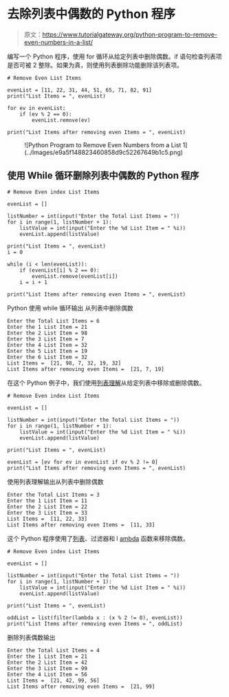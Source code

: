 # 去除列表中偶数的 Python 程序

> 原文：<https://www.tutorialgateway.org/python-program-to-remove-even-numbers-in-a-list/>

编写一个 Python 程序，使用 for 循环从给定列表中删除偶数。if 语句检查列表项是否可被 2 整除。如果为真，则使用列表删除功能删除该列表项。

```
# Remove Even List Items

evenList = [11, 22, 31, 44, 51, 65, 71, 82, 91]
print("List Items = ", evenList)

for ev in evenList:
    if (ev % 2 == 0):
        evenList.remove(ev)

print("List Items after removing even Items = ", evenList)
```

<figure class="wp-block-image size-large">![Python Program to Remove Even Numbers from a List 1](../Images/e9a5f148823460858d9c52267649b1c5.png)</figure>

## 使用 While 循环删除列表中偶数的 Python 程序

```
# Remove Even index List Items

evenList = []

listNumber = int(input("Enter the Total List Items = "))
for i in range(1, listNumber + 1):
    listValue = int(input("Enter the %d List Item = " %i))
    evenList.append(listValue)

print("List Items = ", evenList)
i = 0

while (i < len(evenList)):
    if (evenList[i] % 2 == 0):
        evenList.remove(evenList[i])
    i = i + 1

print("List Items after removing even Items = ", evenList)
```

Python 使用 while 循环输出 从列表中删除偶数

```
Enter the Total List Items = 6
Enter the 1 List Item = 21
Enter the 2 List Item = 98
Enter the 3 List Item = 7
Enter the 4 List Item = 32
Enter the 5 List Item = 19
Enter the 6 List Item = 32
List Items =  [21, 98, 7, 32, 19, 32]
List Items after removing even Items =  [21, 7, 19]
```

在这个 Python 例子中，我们使用[列表理解](https://www.tutorialgateway.org/python-list-comprehensions/)从给定列表中移除或删除偶数。

```
# Remove Even index List Items

evenList = []

listNumber = int(input("Enter the Total List Items = "))
for i in range(1, listNumber + 1):
    listValue = int(input("Enter the %d List Item = " %i))
    evenList.append(listValue)

print("List Items = ", evenList)

evenList = [ev for ev in evenList if ev % 2 != 0]    
print("List Items after removing even Items = ", evenList)
```

使用列表理解输出从列表中删除偶数

```
Enter the Total List Items = 3
Enter the 1 List Item = 11
Enter the 2 List Item = 22
Enter the 3 List Item = 33
List Items =  [11, 22, 33]
List Items after removing even Items =  [11, 33]
```

这个 Python 程序使用了[列表](https://www.tutorialgateway.org/python-list/)、过滤器和 l [ambda](https://www.tutorialgateway.org/python-lambda/) 函数来移除偶数。

```
# Remove Even index List Items

evenList = []

listNumber = int(input("Enter the Total List Items = "))
for i in range(1, listNumber + 1):
    listValue = int(input("Enter the %d List Item = " %i))
    evenList.append(listValue)

print("List Items = ", evenList)

oddList = list(filter(lambda x : (x % 2 != 0), evenList))    
print("List Items after removing even Items = ", oddList)
```

删除列表偶数输出

```
Enter the Total List Items = 4
Enter the 1 List Item = 21
Enter the 2 List Item = 42
Enter the 3 List Item = 99
Enter the 4 List Item = 56
List Items =  [21, 42, 99, 56]
List Items after removing even Items =  [21, 99]
```